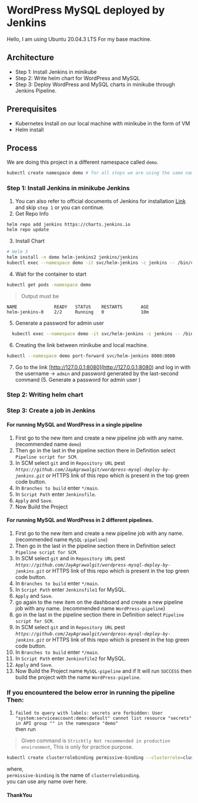 # WordPress MySQL deployed by Jenkins
Hello, I am using Ubuntu 20.04.3 LTS For my base machine.  

## Architecture
* Step 1: Install Jenkins in minikube
* Step 2: Write helm chart for WordPress and MySQL
* Step 3: Deploy WordPress and MySQL charts in minikube through Jenkins Pipeline.

## Prerequisites
* Kubernetes Install on our local machine with minikube in the form of VM
* Helm install

## Process
We are doing this project in a different namespace called `demo`.
```bash
kubectl create namespace demo # for all steps we are using the same namespace
``` 

### Step 1: Install Jenkins in minikube Jenkins 
1. You can also refer to official documents of Jenkins for installation [Link](https://github.com/jenkinsci/helm-charts/blob/main/charts/jenkins/README.md)
and skip `step 1` or you can continue.
2. Get Repo Info
```bash
helm repo add jenkins https://charts.jenkins.io
helm repo update
```
3. Install Chart
```bash
# Helm 3
helm install -n demo helm-jenkins2 jenkins/jenkins
kubectl exec --namespace demo -it svc/helm-jenkins -c jenkins -- /bin/cat /run/secrets/chart-admin-password && echo

```
4. Wait for the container to start  
```bash
kubectl get pods -namespace demo
```
> Output must be
```output
NAME              READY   STATUS    RESTARTS       AGE
helm-jenkins-0    2/2     Running   0              10m
```
5. Generate a password for admin user
```bash
  kubectl exec --namespace demo -it svc/helm-jenkins -c jenkins -- /bin/cat /run/secrets/chart-admin-password && echo
```
6. Creating the link between minikube and local machine.
```bash
kubectl --namespace demo port-forward svc/helm-jenkins 8080:8080
```
7. Go to the link [http://127.0.0.1:8080](http://127.0.0.1:8080) and log in with the username -> `admin` and password generated by the last-second command (5. Generate a password for admin user )

### Step 2: Writing helm chart 

### Step 3: Create a job in Jenkins

#### For running MySQL and WordPress in a single pipeline

1. First go to the new item and create a new pipeline job with any name. (recommended name `demo`)  
2. Then go in the last in the pipeline section there in Definition select `Pipeline script for SCM`.  
3. In SCM select `git` and in `Repository URL` pest *`https://github.com/JayAgrawalgit/wordpress-mysql-deploy-by-jenkins.git`* or HTTPS link of this repo which is present in the top green code button.  
4. In `Branches to build` enter `*/main`.  
5. In `Script Path` enter `Jenkinsfile`.  
6. `Apply` and `Save`.  
7. Now Build the Project

#### For running MySQL and WordPress in 2 different pipelines.  
1. First go to the new item and create a new pipeline job with any name. (recommended name `MySQL-pipeline`)  
2. Then go in the last in the pipeline section there in Definition select `Pipeline script for SCM`.  
3. In SCM select `git` and in `Repository URL` pest *`https://github.com/JayAgrawalgit/wordpress-mysql-deploy-by-jenkins.git`* or HTTPS link of this repo which is present in the top green code button.  
4. In `Branches to build` enter `*/main`.  
5. In `Script Path` enter `Jenkinsfile1` for MySQL.  
6. `Apply` and `Save`.  
7. go again to the new item on the dashboard and create a new pipeline job with any name. (recommended name `WordPress-pipeline`)  
8. go in the last in the pipeline section there in Definition select `Pipeline script for SCM`.  
9. In SCM select `git` and in `Repository URL` pest *`https://github.com/JayAgrawalgit/wordpress-mysql-deploy-by-jenkins.git`* or HTTPS link of this repo which is present in the top green code button.  
10. In `Branches to build` enter `*/main`.  
11. In `Script Path` enter `Jenkinsfile2` for MySQL.  
12. `Apply` and `Save`.  
13. Now Build the Project name `MySQL-pipeline` and if It will run `SUCCESS` then build the project with the name `WordPress-pipeline`.

### If you encountered the below error in running the pipeline Then: 
1. `failed to query with labels: secrets are forbidden: User "system:serviceaccount:demo:default" cannot list resource "secrets" in API group "" in the namespace "demo"`  
then run 
> Given command is `Stricktly Not recommended in production environment`, This is only for practice purpose.  
```bash
kubectl create clusterrolebinding permissive-binding --clusterrole=cluster-admin --user=admin --user=kubelet --group=system:serviceaccounts:demo
```
where,  
`permissive-binding` is the name of `clusterrolebinding`.  
you can use any name over here.

#### ThankYou
